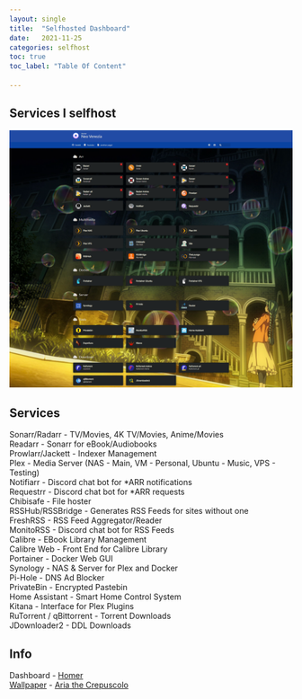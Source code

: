 ```yaml
---
layout: single
title:  "Selfhosted Dashboard"
date:   2021-11-25
categories: selfhost
toc: true
toc_label: "Table Of Content"

---
```

## Services I selfhost
![Dashboard](/assets/images/dashboard.png)

## Services
Sonarr/Radarr - TV/Movies, 4K TV/Movies, Anime/Movies 
<br>
Readarr - Sonarr for eBook/Audiobooks
<br>
Prowlarr/Jackett - Indexer Management
<br>
Plex - Media Server (NAS - Main,  VM - Personal, Ubuntu - Music, VPS -  Testing)
<br>
Notifiarr - Discord chat bot for *ARR notifications
<br>
Requestrr - Discord chat bot for *ARR requests
<br>
Chibisafe - File hoster
<br>
RSSHub/RSSBridge - Generates RSS Feeds for sites without one
<br>
FreshRSS - RSS Feed Aggregator/Reader
<br>
MonitoRSS - Discord chat bot for RSS Feeds
<br>
Calibre - EBook Library Management
<br>
Calibre Web - Front End for Calibre Library
<br>
Portainer - Docker Web GUI
<br>
Synology - NAS & Server for Plex and Docker
<br>
Pi-Hole - DNS Ad Blocker
<br>
PrivateBin - Encrypted Pastebin
<br>
Home Assistant - Smart Home Control System
<br>
Kitana - Interface for Plex Plugins
<br>
RuTorrent / qBittorrent - Torrent Downloads
<br>
JDownloader2 - DDL Downloads

## Info
Dashboard - [Homer](https://github.com/bastienwirtz/homer)
<br>
[Wallpaper](/assets/images/wallpaper.jpg) - [Aria the Crepuscolo](https://anilist.co/anime/117556/ARIA-The-CREPUSCOLO) 